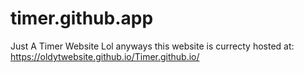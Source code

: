# timer.github.app
Just A Timer Website Lol
anyways this website is currecty hosted at: https://oldytwebsite.github.io/Timer.github.io/
